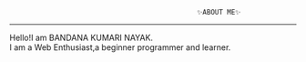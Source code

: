                                                   ✨ABOUT ME✨
<hr>
Hello!I am BANDANA KUMARI NAYAK.
</BR>
I am a Web Enthusiast,a beginner programmer and learner.
